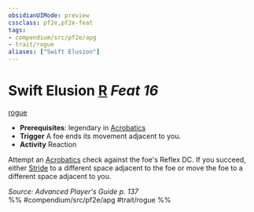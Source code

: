 ```yaml
---
obsidianUIMode: preview
cssclass: pf2e,pf2e-feat
tags:
- compendium/src/pf2e/apg
- trait/rogue
aliases: ["Swift Elusion"]
---
```

# Swift Elusion  [R](/rules/core-rulebook/chapter-9-playing-the-game.md#Actions "Reaction") *Feat 16*  
[rogue](/rules/traits/rogue.md)  

- **Prerequisites**: legendary in [Acrobatics](/compendium/skills.md#Acrobatics)
- **Trigger** A foe ends its movement adjacent to you.
- **Activity** Reaction

Attempt an [Acrobatics](/compendium/skills.md#Acrobatics) check against the foe's Reflex DC. If you succeed, either [Stride](/rules/actions/stride.md) to a different space adjacent to the foe or move the foe to a different space adjacent to you.

*Source: Advanced Player's Guide p. 137*  
%% #compendium/src/pf2e/apg #trait/rogue %%